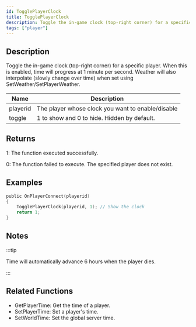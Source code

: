 ```yaml
---
id: TogglePlayerClock
title: TogglePlayerClock
description: Toggle the in-game clock (top-right corner) for a specific player.
tags: ["player"]
---
```


<TagLinks />

## Description

Toggle the in-game clock (top-right corner) for a specific player. When this is enabled, time will progress at 1 minute per second. Weather will also interpolate (slowly change over time) when set using SetWeather/SetPlayerWeather.

| Name     | Description                                       |
| -------- | ------------------------------------------------- |
| playerid | The player whose clock you want to enable/disable |
| toggle   | 1 to show and 0 to hide. Hidden by default.       |

## Returns

1: The function executed successfully.

0: The function failed to execute. The specified player does not exist.

## Examples

```c
public OnPlayerConnect(playerid)
{
    TogglePlayerClock(playerid, 1); // Show the clock
    return 1;
}
```

## Notes

:::tip

Time will automatically advance 6 hours when the player dies.

:::

## Related Functions

- GetPlayerTime: Get the time of a player.
- SetPlayerTime: Set a player's time.
- SetWorldTime: Set the global server time.
